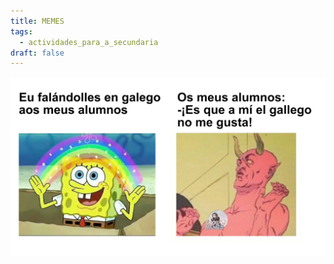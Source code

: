 ```yaml
---
title: MEMES
tags:
  - actividades_para_a_secundaria
draft: false
---
```

![](/img/meme_no_me_gusta_gallego.jpg)